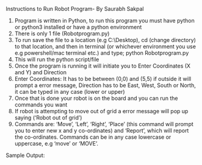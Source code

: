 Instructions to Run Robot Program- By Saurabh Sakpal
1) Program is written in Python, to run this program you must have python or python3 installed or have a python environment
2) There is only 1 file  (Robotprogram.py)
3) To run save the file to a location (e.g C:\Desktop), cd (change directory) to that location, and then in terminal (or whichever environment you use e.g powershell/mac terminal etc.) and type;
python Robotprogram.py 
4) This will run the python script/file
5) Once the program is running it will initiate you to Enter Coordinates (X and Y) and Direction
6) Enter Coordinates: It has to be between (0,0) and (5,5) if outside it will prompt a error message, Direction has to be East, West, South or North, it can be typed in any case (lower or upper)
7) Once that is done your robot is on the board and you can run the commands you want
8) If robot is attempting to move out of grid a error message will pop up saying (‘Robot out of grid’)
9) Commands are: ‘Move’, ‘Left’, ‘Right’, ‘Place’ (this command will prompt you to enter new x and y co-ordinates) and ‘Report’, which will report the co-ordinates. Commands can be in any case lowercase or uppercase, e.g ‘move’ or ‘MOVE’.

Sample Output:
 




